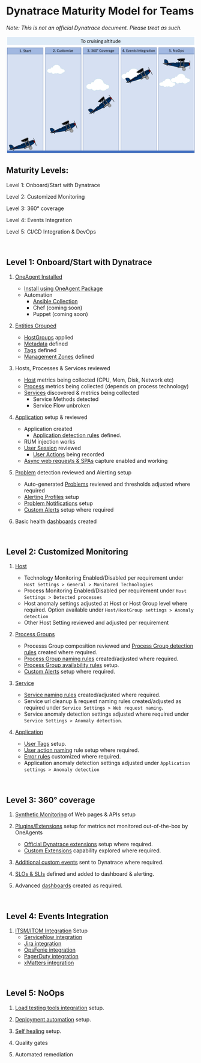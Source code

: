 # Dynatrace Maturity Model for Teams

*Note: This is not an official Dynatrace document. Please treat as such.*


![Maturity_Model_Image](./images/maturity_model_plane_2.png)

## Maturity Levels:

Level 1: Onboard/Start with Dynatrace

Level 2: Customized Monitoring

Level 3: 360° coverage

Level 4: Events Integration

Level 5: CI/CD Integration & DevOps

<br>

## Level 1: Onboard/Start with Dynatrace

1. [OneAgent Installed](https://www.dynatrace.com/support/help/shortlink/oneagent-hub)
    - [Install using OneAgent Package](https://www.dynatrace.com/support/help/shortlink/oneagent-hub#installation-and-operation)
    - Automation
        - [Ansible Collection](https://www.dynatrace.com/support/help/shortlink/oneagent-ansible)
        - Chef (coming soon)
        - Puppet (coming soon)

2. [Entities Grouped](https://www.dynatrace.com/support/help/shortlink/tags-and-metadata-hub)
    - [HostGroups](https://www.dynatrace.com/support/help/shortlink/host-groups) applied
    - [Metadata](https://www.dynatrace.com/support/help/shortlink/tagging-environment-variable) defined
    - [Tags](https://www.dynatrace.com/support/help/shortlink/tagging) defined
    - [Management Zones](https://www.dynatrace.com/support/help/shortlink/management-zones-hub) defined

3. Hosts, Processes & Services reviewed
    - [Host](https://www.dynatrace.com/support/help/shortlink/hosts-hub) metrics being collected (CPU, Mem, Disk, Network etc) 
    - [Process](https://www.dynatrace.com/support/help/shortlink/processes-hubhttps://www.dynatrace.com/support/help/shortlink/processes-hub) metrics being collected (depends on process technology)
    - [Services](https://www.dynatrace.com/support/help/shortlink/transactions-and-services-hub) discovered & metrics being collected
        - Service Methods detected
        - Service Flow unbroken    

4. [Application](https://www.dynatrace.com/support/help/shortlink/rum-application-concept) setup & reviewed
    - Application created
      - [Application detection rules](https://www.dynatrace.com/support/help/shortlink/application-detection-rules) defined.
    - RUM injection works
    - [User Session](https://www.dynatrace.com/support/help/shortlink/user-session) reviewed
        -  [User Actions](https://www.dynatrace.com/support/help/shortlink/user-actions) being recorded
    - [Async web requests & SPAs](https://www.dynatrace.com/support/help/shortlink/capture-xhr-actions) capture enabled and working

5. [Problem](https://www.dynatrace.com/support/help/shortlink/problem-overview-page) detection reviewed and Alerting setup
    - Auto-generated [Problems](https://www.dynatrace.com/support/help/shortlink/problems-intro) reviewed and thresholds adjusted where required
    - [Alerting Profiles](https://www.dynatrace.com/support/help/shortlink/alerting-profiles) setup
    - [Problem Notifications](https://www.dynatrace.com/support/help/shortlink/third-party-integrations-hub) setup
    - [Custom Alerts](https://www.dynatrace.com/support/help/shortlink/event-types-custom-alerts) setup where required

6. Basic health [dashboards](https://www.dynatrace.com/support/help/shortlink/dashboards-hub) created

<br>

## Level 2: Customized Monitoring

1. [Host](https://www.dynatrace.com/support/help/shortlink/hosts-hub)
   - Technology Monitoring Enabled/Disabled per requirement under `Host Settings > General > Monitored Technologies`
   - Process Monitoring Enabled/Disabled per requirement under `Host Settings > Detected processes`
   - Host anomaly settings adjusted at Host or Host Group level where required. Option available under `Host/HostGroup settings > Anomaly detection`
   - Other Host Setting reviewed and adjusted per requirement

2. [Process Groups](https://www.dynatrace.com/support/help/shortlink/processes-hubhttps://www.dynatrace.com/support/help/shortlink/processes-hub)
   - Processs Group composition reviewed and [Process Group detection rules](https://www.dynatrace.com/support/help/shortlink/process-groups) created where required.
   - [Process Group naming rules](https://www.dynatrace.com/support/help/shortlink/process-group-naming) created/adjusted where required.
   - [Process Group availability rules](https://www.dynatrace.com/support/help/shortlink/process-group-alerting) setup.
   - [Custom Alerts](https://www.dynatrace.com/support/help/shortlink/event-types-custom-alerts) setup where required.

3. [Service](https://www.dynatrace.com/support/help/shortlink/transactions-and-services-hub)
   -  [Service naming rules](https://www.dynatrace.com/support/help/shortlink/custom-service-names) created/adjusted where required.
   -  Service url cleanup & request naming rules created/adjusted as required under `Service Settings > Web request naming`.
   -  Service anomaly detection settings adjusted where required under `Service Settings > Anomaly detection`.

4. [Application](https://www.dynatrace.com/support/help/shortlink/rum-application-concept)
   -  [User Tags](https://www.dynatrace.com/support/help/shortlink/user-tagging) setup.
   -  [User action naming](https://www.dynatrace.com/support/help/shortlink/custom-names) rule setup where required.
   -  [Error rules](https://www.dynatrace.com/support/help/shortlink/configure-application-errors) customized where required.
   -  Application anomaly detection settings adjusted under `Application settings > Anomaly detection`

<br>

## Level 3: 360° coverage

1. [Synthetic Monitoring](https://www.dynatrace.com/support/help/shortlink/synthetic-hub) of Web pages & APIs setup

2. [Plugins/Extensions](https://www.dynatrace.com/support/help/shortlink/extensions-hub) setup for metrics not monitored out-of-the-box by OneAgents
   -  [Official Dynatrace extensions](https://www.dynatrace.com/support/help/shortlink/other-technologies-subsection#dynatrace-extension-required) setup where required.
   -  [Custom Extensions](https://www.dynatrace.com/support/help/shortlink/extensions-hub) capability explored where required.

3. [Additional custom events](https://www.dynatrace.com/support/help/shortlink/api-events) sent to Dynatrace where required.

4. [SLOs & SLIs](https://www.dynatrace.com/support/help/shortlink/objectives-hub) defined and added to dashboard & alerting.

5. Advanced [dashboards](https://www.dynatrace.com/support/help/shortlink/dashboards-hub) created as required.

<br>

## Level 4: Events Integration

1. [ITSM/ITOM Integration](https://www.dynatrace.com/support/help/shortlink/third-party-integrations-hub) Setup
    - [ServiceNow integration](https://www.dynatrace.com/support/help/shortlink/servicenow)
    - [Jira integration](https://www.dynatrace.com/support/help/shortlink/jira)
    - [OpsFenie integration](https://www.dynatrace.com/support/help/shortlink/opsgenie)
    - [PagerDuty integration](https://www.dynatrace.com/support/help/shortlink/pagerduty)
    - [xMatters integration](https://www.dynatrace.com/support/help/shortlink/id_xmatters-integration)

<br>

## Level 5: NoOps

1. [Load testing tools integration](https://www.dynatrace.com/support/help/shortlink/load-testing-process) setup.

1. [Deployment automation](https://www.dynatrace.com/support/help/shortlink/third-party-integrations-hub#deployment-automation) setup.
   
2. [Self healing](https://www.dynatrace.com/news/blog/unbreakable-devops-pipeline-shift-left-shift-right-self-healing/) setup.

3. Quality gates

4. Automated remediation




